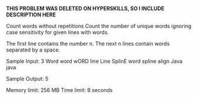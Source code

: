 ******THIS PROBLEM WAS DELETED ON HYPERSKILLS, SO I INCLUDE DESCRIPTION HERE******

Count words without repetitions
Count the number of unique words ignoring case sensitivity for given lines with words.

The first line contains the number n. The next n lines contain words separated by a space.


Sample Input:
3
Word word wORD
line Line SplinE word
spline align Java java

Sample Output:
5



Memory limit: 256 MB
Time limit: 8 seconds
